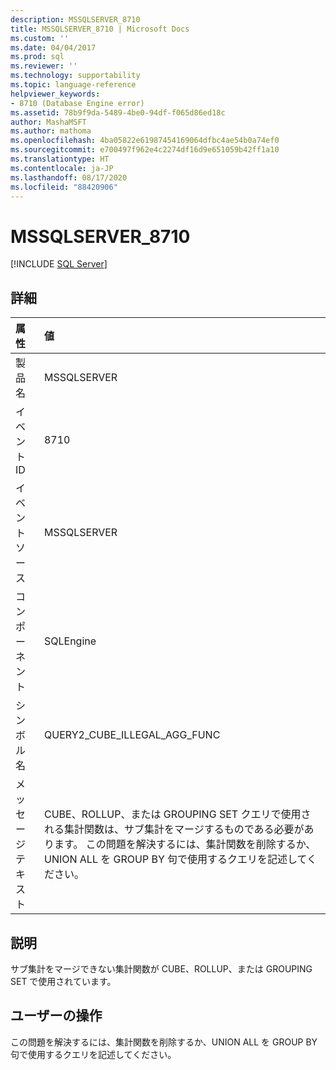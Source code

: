 ```yaml
---
description: MSSQLSERVER_8710
title: MSSQLSERVER_8710 | Microsoft Docs
ms.custom: ''
ms.date: 04/04/2017
ms.prod: sql
ms.reviewer: ''
ms.technology: supportability
ms.topic: language-reference
helpviewer_keywords:
- 8710 (Database Engine error)
ms.assetid: 78b9f9da-5489-4be0-94df-f065d86ed18c
author: MashaMSFT
ms.author: mathoma
ms.openlocfilehash: 4ba05822e61987454169064dfbc4ae54b0a74ef0
ms.sourcegitcommit: e700497f962e4c2274df16d9e651059b42ff1a10
ms.translationtype: HT
ms.contentlocale: ja-JP
ms.lasthandoff: 08/17/2020
ms.locfileid: "88420906"
---
```

# <a name="mssqlserver_8710"></a>MSSQLSERVER_8710
 [!INCLUDE [SQL Server](../../includes/applies-to-version/sqlserver.md)]
  
## <a name="details"></a>詳細  
  
| 属性 | 値 |  
| :-------- | :---- |  
|製品名|MSSQLSERVER|  
|イベント ID|8710|  
|イベント ソース|MSSQLSERVER|  
|コンポーネント|SQLEngine|  
|シンボル名|QUERY2_CUBE_ILLEGAL_AGG_FUNC|  
|メッセージ テキスト|CUBE、ROLLUP、または GROUPING SET クエリで使用される集計関数は、サブ集計をマージするものである必要があります。 この問題を解決するには、集計関数を削除するか、UNION ALL を GROUP BY 句で使用するクエリを記述してください。|  
  
## <a name="explanation"></a>説明  
サブ集計をマージできない集計関数が CUBE、ROLLUP、または GROUPING SET で使用されています。  
  
## <a name="user-action"></a>ユーザーの操作  
この問題を解決するには、集計関数を削除するか、UNION ALL を GROUP BY 句で使用するクエリを記述してください。  
  
